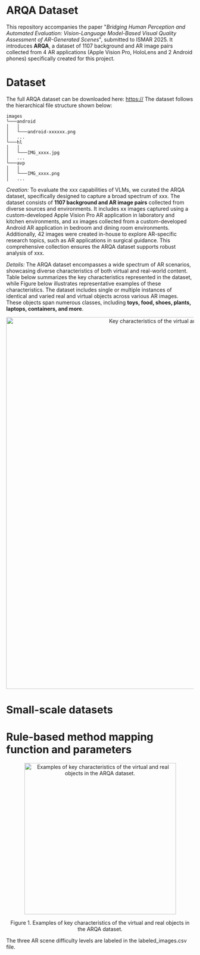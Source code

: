 # ARQA Dataset
This repository accompanies the paper "_Bridging Human Perception and Automated Evaluation: Vision-Language Model-Based Visual Quality Assessment of AR-Generated Scenes_", submitted to ISMAR 2025. It introduces **ARQA**, a dataset of 1107 background and AR image pairs collected from 4 AR applications (Apple Vision Pro, HoloLens and 2 Android phones) specifically created for this project. 

# Dataset
The full ARQA dataset can be downloaded here: [https://](https://) The dataset follows the hierarchical file structure shown below:
```
images
└───android
│   │
│   └───android-xxxxxx.png
│   ...
└───hl
│   │
│   └───IMG_xxxx.jpg
│   ...
└───avp
│   │
│   └───IMG_xxxx.png
│   ...
```

_Creation:_ To evaluate the xxx capabilities of VLMs, we curated the ARQA dataset, specifically designed to capture a broad spectrum of xxx. The dataset consists of **1107 background and AR image pairs** collected from diverse sources and environments. It includes xx images captured using a custom-developed Apple Vision Pro AR application in laboratory and kitchen environments, and xx images collected from a custom-developed Android AR application in bedroom and dining room environments. Additionally, 42 images were created in-house to explore AR-specific research topics, such as AR applications in surgical guidance. This comprehensive collection ensures the ARQA dataset supports robust analysis of xxx. 

_Details:_ The ARQA dataset encompasses a wide spectrum of AR scenarios, showcasing diverse characteristics of both virtual and real-world content. Table below summarizes the key characteristics represented in the dataset, while Figure below illustrates representative examples of these characteristics. The dataset includes single or multiple instances of identical and varied real and virtual objects across various AR images. These objects span numerous classes, including **toys, food, shoes, plants, laptops, containers, and more**.

<p align="center"><img width="1000" alt="Key characteristics of the virtual and real objects in the ARQA dataset." src="https://github.com/.png"></p>

# Small-scale datasets

# Rule-based method mapping function and parameters



<p align="center"><img width="407" alt="Examples of key characteristics of the virtual and real objects in the ARQA dataset." src="https://github.com/.png"></p>
<p align="center">Figure 1. Examples of key characteristics of the virtual and real objects in the ARQA dataset.</p> 


The three AR scene difficulty levels are labeled in the labeled_images.csv file.
